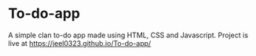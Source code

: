 # To-do-app
A simple clan to-do app made using HTML, CSS and Javascript.
Project is live at https://jeel0323.github.io/To-do-app/
